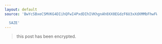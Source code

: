 ```yaml
---
layout: default
source: 'BwYcSBxeCSMVKG4DIihQFwI4PxdDIhIVKhgnAh0XX0EGdzF6U3xXdXMMbFhwFW9eWSRIaBkGXBId

  SAZE'
---
```


> this post has been encrypted.
